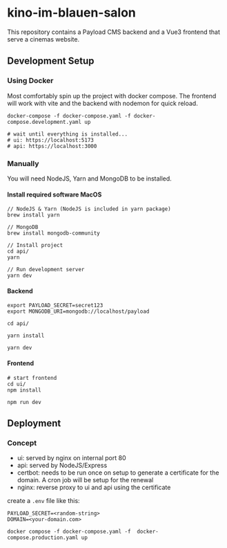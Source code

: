 # kino-im-blauen-salon

This repository contains a Payload CMS backend and a Vue3 frontend that serve a cinemas website.

## Development Setup

### Using Docker

Most comfortably spin up the project with docker compose. The frontend will work with vite and the backend with nodemon
for quick reload. 

```
docker-compose -f docker-compose.yaml -f docker-compose.development.yaml up

# wait until everything is installed...
# ui: https://localhost:5173
# api: https://localhost:3000
```

### Manually

You will need NodeJS, Yarn and MongoDB to be installed.

#### Install required software MacOS

```
// NodeJS & Yarn (NodeJS is included in yarn package)
brew install yarn

// MongoDB
brew install mongodb-community

// Install project
cd api/
yarn

// Run development server
yarn dev
```

#### Backend

```
export PAYLOAD_SECRET=secret123
export MONGODB_URI=mongodb://localhost/payload

cd api/

yarn install

yarn dev
```

#### Frontend

```
# start frontend
cd ui/
npm install

npm run dev
```


## Deployment

### Concept

- ui: served by nginx on internal port 80
- api: served by NodeJS/Express
- certbot: needs to be run once on setup to generate a certificate for the domain. A cron job will be setup for the renewal
- nginx: reverse proxy to ui and api using the certificate

create a `.env` file like this:

```
PAYLOAD_SECRET=<random-string>
DOMAIN=<your-domain.com>
```

```
docker compose -f docker-compose.yaml -f  docker-compose.production.yaml up 
```
